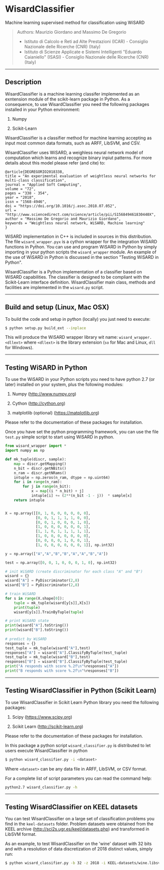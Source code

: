 # WisardClassifier
Machine learning supervised method for classification using WiSARD

> Authors: Maurizio Giordano and Massimo De Gregorio
> - Istituto di Calcolo e Reti ad Alte Prestazioni (ICAR) - Consiglio Nazionale delle Ricerche (CNR) (Italy)
> - Istituto di Scienze Applicate e Sistemi Intelligenti "Eduardo Caianiello" (ISASI) - Consiglio Nazionale delle Ricerche (CNR) (Italy)

----------------------
Description
----------------------

WisardClassifier is a machine learning classifer implemented as an exntension module of
the scikit-learn package in Python.
As a consequence, to use WisardClassifier you need the following packages installed in your
Python environment:

1) Numpy

2) Scikit-Learn

WisardClassifier is a classifier method for machine learning accepting as input most common 
data formats, such as ARFF, LibSVM, and CSV.

WisardClassifier uses  WiSARD, a weighless neural network model of computation which
learns and recognize binary inpiut patterns. For more details about this model please refer (and cite) to:

```
@article{DEGREGORIO2018338,
title = "An experimental evaluation of weightless neural networks for multi-class classification",
journal = "Applied Soft Computing",
volume = "72",
pages = "338 - 354",
year = "2018",
issn = "1568-4946",
doi = "https://doi.org/10.1016/j.asoc.2018.07.052",
url = "http://www.sciencedirect.com/science/article/pii/S156849461830440X",
author = "Massimo De Gregorio and Maurizio Giordano",
keywords = "Weightless neural network, WiSARD, Machine learning"
}
```

WiSARD implementation in C++ is included in sources in this distribution.
The file <code>wisard_wrapper.pyx</code> is a cython wrapper for the integration
WiSARD functions in Python. You can use and program WiSARD in Python 
by simply importing in your python scripts the <code>wisard_wrapper</code> module.
An example of the use of WiSARD in Python is discussed in the section "Testing WiSARD in Python".

WisardClassifier is a Python implementation of a classifier based on WiSARD capabilities. 
The classifier is designed to be compliant with the Scikit-Learn interface definition.
WisardClassifier main class, methods and facilities are implemented in the <code>wisard.py</code> 
script.

----------------------
Build and setup (Linux, Mac OSX)
----------------------

To build the code and setup in python (locally) you just need to execute:

```bash
$ python setup.py build_ext --inplace
```

This will produce the WiSARD wrapper library wit name: <code>wisard_wrapper.\<dllext\></code> 
where <code>\<dllext\></code> is the library extension (<code>so</code> for Mac and Linux, <code>dll</code> for Windows).


----------------------
Testing WiSARD in Python
----------------------

To use the WiSARD in your Python scripts you need to have
python 2.7 (or later) installed on your system, plus the following
modules:

1. Numpy (http://www.numpy.org)

2. Cython (http://cython.org) 

3. matplotlib (optional) (https://matplotlib.org)

Please refer to the documentation of these packages for installation.

Once you have set the python programming framework, you can use the file <code>test.py</code> simple
script to start using WiSARD in python.

```python
from wisard_wrapper import *
import numpy as np

def mk_tuple(discr, sample):
    map = discr.getMapping()
    n_bit = discr.getNBits()
    n_ram = discr.getNRams()
    intuple = np.zeros(n_ram, dtype = np.uint64)
    for i in range(n_ram):
        for j in range(n_bit):
            x = map[(i * n_bit) + j]
            intuple[i] += (2**(n_bit -1 - j))  * sample[x]
    return intuple


X = np.array([[0, 1, 0, 0, 0, 0, 0, 0],
              [0, 0, 1, 1, 1, 1, 0, 0],
              [0, 0, 1, 0, 0, 0, 1, 0],
              [1, 0, 0, 0, 0, 0, 0, 1],
              [1, 1, 0, 1, 1, 1, 1, 1],
              [1, 0, 0, 0, 0, 0, 0, 0],
              [0, 0, 0, 0, 1, 0, 0, 1],
              [1, 0, 0, 0, 0, 0, 0, 1]], np.int32)

y = np.array(["A","A","B","B","A","A","B","A"])

test = np.array([0, 0, 1, 0, 0, 0, 1, 0], np.int32)

# init WiSARD (create discriminator for each class "A" and "B")
wisard = {}
wisard["A"] = PyDiscriminator(2,8)
wisard["B"] = PyDiscriminator(2,8)

# train WiSARD
for s in range(X.shape[0]):
    tuple = mk_tuple(wisard[y[s]],X[s])
    print(tuple)
    wisard[y[s]].TrainByTuple(tuple)

# print WiSARD state
print(wisard["A"].toString())
print(wisard["B"].toString())
    
# predict by WiSARD
responses = {}
test_tuple = mk_tuple(wisard["A"],test)
responses["A"] = wisard["A"].ClassifyByTuple(test_tuple)
test_tuple = mk_tuple(wisard["B"],test)
responses["B"] = wisard["B"].ClassifyByTuple(test_tuple)
print("A responds with score %.2f\n"%responses["A"])
print("B responds with score %.2f\n"%responses["B"])
```

----------------------
Testing WisardClassifier in Python (Scikit Learn)
----------------------

To use WisardClassifier in Scikit Learn Python library 
you need the following packages:

1. Scipy (https://www.scipy.org)

2. Scikit Learn (http://scikit-learn.org)

Please refer to the documentation of these packages for installation.

In this package a python script <code>wisard_classifier.py</code> is distributed to let users 
execute WisardClassifier in python 

```bash
$ python wisard_classifier.py -i <dataset>
```

Where <code>\<dataset\></code> can be any data file in ARFF, LibSVM, or CSV format.

For a complete list of script parameters you can read the command help:

```bash
python2.7 wisard_classifier.py -h
```

----------------------
Testing WisardClassifier on KEEL datasets
----------------------

You can test WisardClassifier on a large set of classification problems you 
find in the <code>keel-datasets</code> folder. Problem datasets were obtained from the
KEEL archive (http://sci2s.ugr.es/keel/datasets.php) and transformed in LibSVM format.

As an example, to test WisardClassifier on the 'wine' dataset with 32 bits and with a resolution of data discretization
of 2018 distinct values, simply run:

```bash
$ python wisard_classifier.py -b 32 -z 2018 -i KEEL-datasets/wine.libsvm
```
    
